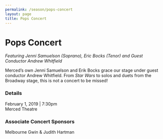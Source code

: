 ```yaml
---
permalink: /season/pops-concert
layout: page
title: Pops Concert
---
```


# Pops Concert

*Featuring Jenni Samuelson (Soprano), Eric Bocks (Tenor) and Guest Conductor Andrew Whitfield*

Merced’s own Jenni Samuelson and Erik Bocks grace our stage under guest conductor Andrew Whitfield. From *Star Wars* to solos and duets from the Broadway stage, this is not a concert to be missed!

### Details
February 1, 2019 | 7:30pm<br />
Merced Theatre

### Associate Concert Sponsors
Melbourne Gwin & Judith Hartman